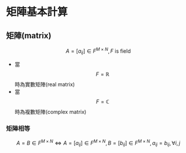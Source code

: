 # 矩陣基本計算

## 矩陣\(matrix\)

$$A=[a_{ij}]\in F^{M \times N}, F \text{ is field}$$

* 當$$F = \mathbb{R}$$時為實數矩陣\(real matrix\)
* 當$$F=\mathbb{C}$$時為複數矩陣\(complex matrix\)

### 矩陣相等

$$ A=B\in F^{M\times N} \Leftrightarrow A=[a_{ij}]\in F^{M \times N}, B=[b_{ij}]\in F^{M \times N}, a_{ij} = b_{ij}, \forall i, j$$



